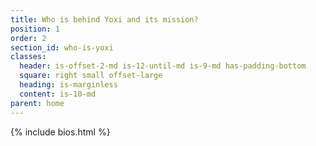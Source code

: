 ```yaml
---
title: Who is behind Yoxi and its mission?
position: 1
order: 2
section_id: who-is-yoxi
classes:
  header: is-offset-2-md is-12-until-md is-9-md has-padding-bottom
  square: right small offset-large
  heading: is-marginless
  content: is-10-md
parent: home
---
```


{% include bios.html %}